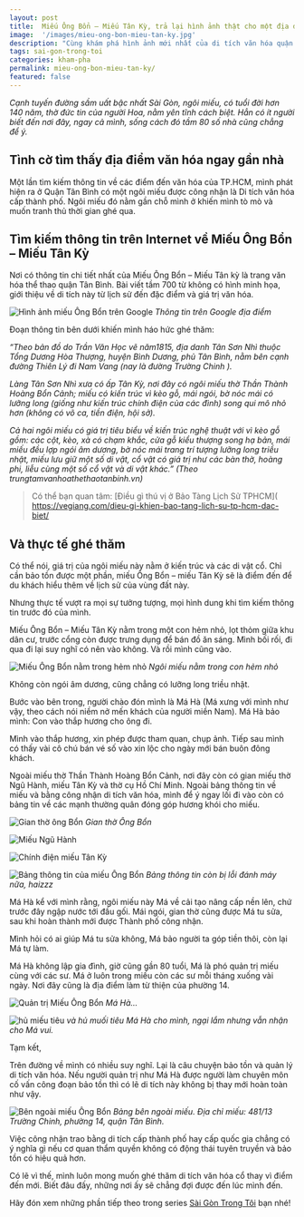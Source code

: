 ```yaml
---
layout: post
title:  Miếu Ông Bổn – Miếu Tân Kỳ, trả lại hình ảnh thật cho một địa điểm văn hóa
image:  '/images/mieu-ong-bon-mieu-tan-ky.jpg'
description: "Cùng khám phá hình ảnh mới nhất của di tích văn hóa quận Tân Bình Miếu Ông Bổn - Miếu Tân Kỳ. Nhiều thông tin thực tế của địa danh này."
tags: sai-gon-trong-toi
categories: kham-pha
permalink: mieu-ong-bon-mieu-tan-ky/
featured: false
---
```

_Cạnh tuyến đường sầm uất bậc nhất Sài Gòn, ngôi miếu, có tuổi đời hơn 140 năm, thờ đức tin của người Hoa, nằm yên tĩnh cách biệt. Hẳn có ít người biết đến nơi đây, ngay cả mình, sống cách đó tầm 80 số nhà cũng chẳng để ý._

## Tình cờ tìm thấy địa điểm văn hóa ngay gần nhà

Một lần tìm kiếm thông tin về các điểm đến văn hóa của TP.HCM, mình phát hiện ra ở Quận Tân Bình có một ngôi miếu được công nhận là Di tích văn hóa cấp thành phố. Ngôi miếu đó nằm gần chỗ mình ở khiến mình tò mò và muốn tranh thủ thời gian ghé qua.

## Tìm kiếm thông tin trên Internet về Miếu Ông Bổn – Miếu Tân Kỳ

Nơi có thông tin chi tiết nhất của Miếu Ông Bổn – Miếu Tân kỳ là trang văn hóa thể thao quận Tân Bình. Bài viết tầm 700 từ không có hình minh họa, giới thiệu về di tích này từ lịch sử đến đặc điểm và giá trị văn hóa.

![Hình ảnh miếu Ông Bổn trên Google](/images/mieu-tren-google-dia-diem.JPG)
_Thông tin trên Google địa điểm_

Đoạn thông tin bên dưới khiến mình háo hức ghé thăm:

_“Theo bản đồ do Trần Văn Học vẽ năm1815, địa danh Tân Sơn Nhì thuộc Tổng Dương Hòa Thượng, huyện Bình Dương, phủ Tân Bình, nằm bên cạnh đường Thiên Lý đi Nam Vang (nay là đường Trường Chinh )._

_Làng Tân Sơn Nhì xưa có ấp Tân Kỳ, nơi đây có ngôi miếu thờ Thần Thành Hoàng Bổn Cảnh; miếu có kiến trúc vì kèo gỗ, mái ngói, bờ nóc mái có lưỡng long (giống như kiến trúc chính điện của các đình) song qui mô nhỏ hơn (không có võ ca, tiền điện, hội sở)._

_Cả hai ngôi miếu có giá trị tiêu biểu về kiến trúc nghệ thuật với vì kèo gỗ gồm: các cột, kèo, xà có chạm khắc, cửa gỗ kiểu thượng song hạ bản, mái miếu đều lợp ngói âm dương, bờ nóc mái trang trí tượng lưỡng long triều nhật, miếu lưu giữ một số di vật, cổ vật có giá trị như các bàn thờ, hoàng phi, liễu cùng một số cổ vật và di vật khác.” (Theo trungtamvanhoathethaotanbinh.vn)_

> Có thể bạn quan tâm: [Điều gì thú vị ở Bảo Tàng Lịch Sử TPHCM]( https://vegiang.com/dieu-gi-khien-bao-tang-lich-su-tp-hcm-dac-biet/

## Và thực tế ghé thăm

Có thể nói, giá trị của ngôi miếu này nằm ở kiến trúc và các di vật cổ. Chỉ cần bảo tồn được một phần, miếu Ông Bổn – miếu Tân Kỳ sẽ là điểm đến để du khách hiểu thêm về lịch sử của vùng đất này.

Nhưng thực tế vượt ra mọi sự tưởng tượng, mọi hình dung khi tìm kiếm thông tin trước đó của mình.

Miếu Ông Bổn – Miếu Tân Kỳ nằm trong một con hẻm nhỏ, lọt thỏm giữa khu dân cư, trước cổng còn được trưng dụng để bán đồ ăn sáng. Mình bối rối, đi qua đi lại suy nghĩ có nên vào không. Và rồi mình cũng vào.

![Miếu Ông Bổn nằm trong hẻm nhỏ](/images/Cong-mieu-Ong-Bon.jpg)
_Ngôi miếu nằm trong con hẻm nhỏ_

Không còn ngói âm dương, cũng chẳng có lưỡng long triều nhật.

Bước vào bên trong, người chào đón mình là Má Hà (Má xưng với mình như vậy, theo cách nói niềm nở mến khách của người miền Nam). Má Hà bảo mình: Con vào thắp hương cho ông đi.

Mình vào thắp hương, xin phép được tham quan, chụp ảnh. Tiếp sau mình có thấy vài cô chú bán vé số vào xin lộc cho ngày mới bán buôn đông khách.

Ngoài miếu thờ Thần Thành Hoàng Bổn Cảnh, nơi đây còn có gian miếu thờ Ngũ Hành, miếu Tân Kỳ và thờ cụ Hồ Chí Minh. Ngoài bảng thông tin về miếu và bằng công nhận di tích văn hóa, mình để ý ngay lối đi vào còn có bảng tin về các mạnh thường quân đóng góp hương khói cho miếu.

![Gian thờ ông Bổn](/images/GIan-tho-Ong-Bon.jpg)
_Gian thờ Ông Bổn_

![Miếu Ngũ Hành](/images/Mieu-ngu-hanh.jpg)

![Chính điện miếu Tân Kỳ](/images/Chinh-dien-mieu-Tan-Ky.jpg)

![Bảng thông tin của miếu Ông Bổn](/images/Bang-thong-tin-di-tich.jpg)
_Bảng thông tin còn bị lỗi đánh máy nữa, haizzz_

Má Hà kể với mình rằng, ngôi miếu này Má về cải tạo nâng cấp nền lên, chứ trước đây ngập nước tới đầu gối. Mái ngói, gian thờ cũng được Má tu sửa, sau khi hoàn thành mới được Thành phố công nhận.

Mình hỏi có ai giúp Má tu sửa không, Má bảo người ta góp tiền thôi, còn lại Má tự làm.

Má Hà không lập gia đình, giờ cũng gần 80 tuổi, Má là phó quản trị miếu cùng với các sư. Má ở luôn trong miếu còn các sư mỗi tháng xuống vài ngày. Nơi đây cũng là địa điểm làm từ thiện của phường 14.

![Quản trị Miếu Ông Bổn](/images/Quan-tri-mieu-Ong-Bon.jpg)
_Má Hà…_

![hủ miếu tiêu](/images/hu-muoi-duoc-cho-mieu-ong-bon.jpg)
_và hủ muối tiêu Má Hà cho mình, ngại lắm nhưng vẫn nhận cho Má vui._

Tạm kết,

Trên đường về mình có nhiều suy nghĩ. Lại là câu chuyện bảo tồn và quản lý di tích văn hóa. Nếu người quản trị như Má Hà được người làm chuyên môn cố vấn công đoạn bảo tồn thì có lẽ di tích này không bị thay mới hoàn toàn như vậy.

![Bên ngoài miếu Ông Bổn](/images/ben-ngoai-mieu-ong-bon.jpg)
_Bảng bên ngoài miếu. Địa chỉ miếu: 481/13 Trường Chinh, phường 14, quận Tân Bình._

Việc công nhận trao bằng di tích cấp thành phố hay cấp quốc gia chẳng có ý nghĩa gì nếu cơ quan thẩm quyền không có động thái tuyên truyền và bảo tồn có hiệu quả hơn.

Có lẽ vì thế, mình luôn mong muốn ghé thăm di tích văn hóa cổ thay vì điểm đến mới. Biết đâu đấy, những nơi ấy sẽ chẳng đợi được đến lúc mình đến.

Hãy đón xem những phần tiếp theo trong series [Sài Gòn Trong Tôi](https://vegiang.com/tag/sai-gon-trong-toi) bạn nhé!
